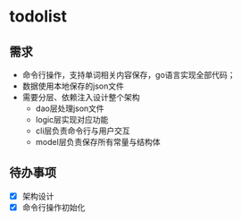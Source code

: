 # todolist

## 需求

- 命令行操作，支持单词相关内容保存，go语言实现全部代码；
- 数据使用本地保存的json文件
- 需要分层、依赖注入设计整个架构
    - dao层处理json文件
    - logic层实现对应功能
    - cli层负责命令行与用户交互
    - model层负责保存所有常量与结构体

## 待办事项

- [x] 架构设计
- [x] 命令行操作初始化
